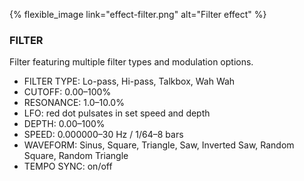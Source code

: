 ---
---

{% flexible_image link="effect-filter.png" alt="Filter effect" %}

### FILTER
Filter featuring multiple filter types and modulation options.

* FILTER TYPE: Lo-pass, Hi-pass, Talkbox, Wah Wah
* CUTOFF: 0.00–100%
* RESONANCE: 1.0–10.0%
* LFO: red dot pulsates in set speed and depth
* DEPTH: 0.00–100%
* SPEED: 0.000000–30 Hz / 1/64–8 bars
* WAVEFORM: Sinus, Square, Triangle, Saw, Inverted Saw, Random Square, Random Triangle
* TEMPO SYNC: on/off
